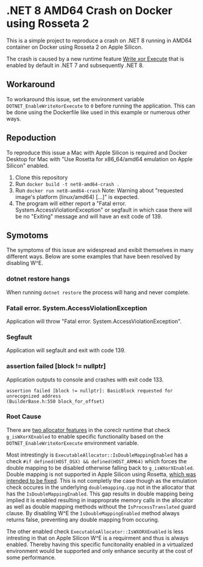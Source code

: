 .NET 8 AMD64 Crash on Docker using Rosseta 2
=======================================
This is a simple project to reproduce a crash on .NET 8 running in AMD64 container on Docker using Rosseta 2 on Apple Silicon.

The crash is caused by a new runtime feature [Write xor Execute](https://devblogs.microsoft.com/dotnet/announcing-net-6-preview-7/#runtime-wx-write-xor-execute-support-for-all-platforms-and-architectures) that is enabled by default in .NET 7 and subsequently .NET 8.

## Workaround
To workaround this issue, set the environment variable `DOTNET_EnableWriteXorExecute` to `0` before running the application. This can be done using the Dockerfile like used in this example or numerous other ways.

## Repoduction
To reproduce this issue a Mac with Apple Silicon is required and Docker Desktop for Mac with "Use Rosetta for x86_64/amd64 emulation on Apple Silicon" enabled.
1. Clone this repository
2. Run `docker build -t net8-amd64-crash .`
3. Run `docker run net8-amd64-crash` Note: Warning about "requested image's platform (linux/amd64) [...]" is expected.
4. The program will either report a "Fatal error. System.AccessViolationException" or segfault in which case there will be no "Exiting" message and will have an exit code of 139.

## Symotoms
The symptoms of this issue are widespread and exibit themselves in many different ways. Below are some examples that have been resolved by disabling W^E.

### dotnet restore hangs
When running `dotnet restore` the process will hang and never complete.

### Fatail error. System.AccessViolationException
Application will throw "Fatal error. System.AccessViolationException".

### Segfault
Application will segfault and exit with code 139.

### assertion failed [block != nullptr]
Application outputs to console and crashes with exit code 133.
```
assertion failed [block != nullptr]: BasicBlock requested for unrecognized address
(BuilderBase.h:550 block_for_offset)
```

### Root Cause
There are [two allocator features](https://github.com/dotnet/runtime/blob/477de3419157d809dc266ea03ff3fb4c05f3d1c1/src/coreclr/utilcode/executableallocator.cpp#L123-L142) in the coreclr runtime that check `g_isWXorXEnabled` to enable specific functionality based on the `DOTNET_EnableWriteXorExecute` environment variable.

Most intrestingly is `ExecutableAllocator::IsDoubleMappingEnabled` has a check `#if defined(HOST_OSX) && defined(HOST_ARM64)` which forces the double mapping to be disabled otherwise falling back to `g_isWXorXEnabled`. Double mapping is not supported in Apple Silicon using Rosetta, [which was intended to be fixed](https://github.com/dotnet/runtime/pull/70912). This is not completly the case though as the emulation check occures in the underlying `doublemapping.cpp` not in the allocator that has the `IsDoubleMappingEnabled`. This gap results in double mapping being implied it is enabled resulting in inapproprate memory calls in the allocator as well as double mapping methods without the `IsProcessTranslated` guard clause. By disabling W^E the `IsDoubleMappingEnabled` method always returns false, preventing any double mapping from occuring.

The other enabled check `ExecutableAllocator::IsWXORXEnabled` is less intresting in that on Apple Silicon W^E is a requirment and thus is always enabled. Thereby having this specific funcitonality enabled in a virtualized environment would be supported and only enhance security at the cost of some performance.
